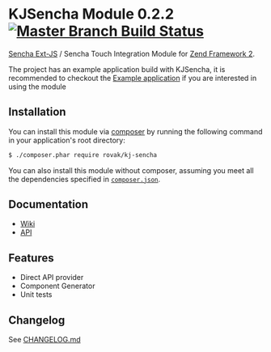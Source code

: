 KJSencha Module 0.2.2 [![Master Branch Build Status](https://secure.travis-ci.org/Rovak/KJSencha.png?branch=master)](http://travis-ci.org/Rovak/KJSencha)
======================

[Sencha Ext-JS](http://www.sencha.com/products/extjs/) / Sencha Touch Integration Module
for [Zend Framework 2](http://framework.zend.com/).

The project has an example application build with KJSencha, it is recommended
to checkout the [Example application](https://github.com/Rovak/KJSenchaExample) if you
are interested in using the module

## Installation

You can install this module via [composer](https://getcomposer.org/) by running the following
command in your application's root directory:

```sh
$ ./composer.phar require rovak/kj-sencha
```

You can also install this module without composer, assuming you meet all the dependencies
specified in [`composer.json`](https://github.com/Rovak/KJSencha/blob/master/composer.json).

## Documentation

- [Wiki](https://github.com/Rovak/KJSencha/wiki)
- [API](http://ci.razko.nl/job/KJSencha/Documentation/index.html)

## Features

- Direct API provider
- Component Generator
- Unit tests

Changelog
----------
See [CHANGELOG.md](https://github.com/Rovak/KJSencha/blob/master/CHANGELOG.md)
